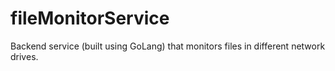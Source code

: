 # fileMonitorService
Backend service (built using GoLang) that monitors files in different network drives.
